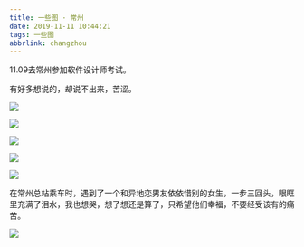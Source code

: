 ```yaml
---
title: 一些图 · 常州
date: 2019-11-11 10:44:21
tags: 一些图
abbrlink: changzhou
---
```


11.09去常州参加软件设计师考试。

有好多想说的，却说不出来，苦涩。

![](http://f7ionsy-1251389397.file.myqcloud.com/image/%E4%B8%80%E4%BA%9B%E5%9B%BE%C2%B7%E5%B8%B8%E5%B7%9E/1.JPG)

![](http://f7ionsy-1251389397.file.myqcloud.com/image/%E4%B8%80%E4%BA%9B%E5%9B%BE%C2%B7%E5%B8%B8%E5%B7%9E/2.JPG)

![](http://f7ionsy-1251389397.file.myqcloud.com/image/%E4%B8%80%E4%BA%9B%E5%9B%BE%C2%B7%E5%B8%B8%E5%B7%9E/3.JPG)

![](http://f7ionsy-1251389397.file.myqcloud.com/image/%E4%B8%80%E4%BA%9B%E5%9B%BE%C2%B7%E5%B8%B8%E5%B7%9E/4.JPG)

![](http://f7ionsy-1251389397.file.myqcloud.com/image/%E4%B8%80%E4%BA%9B%E5%9B%BE%C2%B7%E5%B8%B8%E5%B7%9E/5.JPG)

在常州总站乘车时，遇到了一个和异地恋男友依依惜别的女生，一步三回头，眼眶里充满了泪水，我也想哭，想了想还是算了，只希望他们幸福，不要经受该有的痛苦。

![](http://f7ionsy-1251389397.file.myqcloud.com/image/%E4%B8%80%E4%BA%9B%E5%9B%BE%C2%B7%E5%B8%B8%E5%B7%9E/6.JPG)